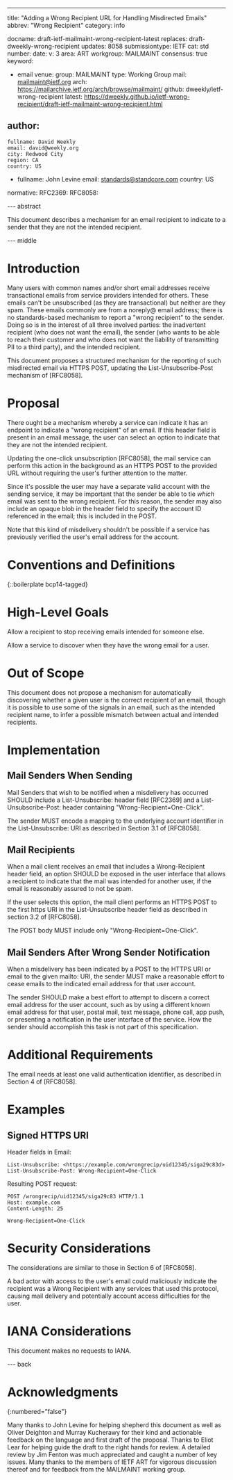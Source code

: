 ---
title: "Adding a Wrong Recipient URL for Handling Misdirected Emails"
abbrev: "Wrong Recipient"
category: info

docname: draft-ietf-mailmaint-wrong-recipient-latest
replaces: draft-dweekly-wrong-recipient
updates: 8058
submissiontype: IETF
cat: std
number:
date:
v: 3
area: ART
workgroup: MAILMAINT
consensus: true
keyword:
 - email
venue:
  group: MAILMAINT
  type: Working Group
  mail: mailmaint@ietf.org
  arch: https://mailarchive.ietf.org/arch/browse/mailmaint/
  github: dweekly/ietf-wrong-recipient
  latest: https://dweekly.github.io/ietf-wrong-recipient/draft-ietf-mailmaint-wrong-recipient.html

author:
 -
    fullname: David Weekly
    email: david@weekly.org
    city: Redwood City
    region: CA
    country: US
-
    fullname: John Levine
    email: standards@standcore.com
    country: US

normative:
  RFC2369:
  RFC8058:

--- abstract

This document describes a mechanism for an email recipient to indicate to a
sender that they are not the intended recipient.

--- middle

# Introduction

Many users with common names and/or short email addresses receive
transactional emails from service providers intended for others. These
emails can't be unsubscribed (as they are transactional) but neither are
they spam. These emails commonly are from a noreply@ email address; there
is no standards-based mechanism to report a "wrong recipient" to the
sender. Doing so is in the interest of all three involved parties: the
inadvertent recipient (who does not want the email), the sender (who wants
to be able to reach their customer and who does not want the liability of
transmitting PII to a third party), and the intended recipient.

This document proposes a structured mechanism for the reporting of such
misdirected email via HTTPS POST, updating
the List-Unsubscribe-Post mechanism of [RFC8058].

# Proposal

There ought be a mechanism whereby a service can indicate
it has an endpoint to indicate a "wrong recipient" of an email. If this
header field is present in an email message, the user can select an option to
indicate that they are not the intended recipient.

Updating the one-click unsubscription [RFC8058], the mail service can
perform this action in the background as an HTTPS POST to the provided
URL without requiring the user's further attention to the matter.

Since it's possible the user may have a separate valid account with the
sending service, it may be important that the sender be able to tie
_which_ email was sent to the wrong recipient. For this reason, the
sender may also include an opaque blob in the header field to specify the
account ID referenced in the email; this is included in the POST.

Note that this kind of misdelivery shouldn't be possible if a service
has previously verified the user's email address for the account.

# Conventions and Definitions

{::boilerplate bcp14-tagged}

# High-Level Goals

Allow a recipient to stop receiving emails intended for someone else.

Allow a service to discover when they have the wrong email for a user.

# Out of Scope

This document does not propose a mechanism for automatically discovering
whether a given user is the correct recipient of an email, though it is
possible to use some of the signals in an email, such as the intended
recipient name, to infer a possible mismatch between actual and intended
recipients.

# Implementation

## Mail Senders When Sending

Mail Senders that wish to be notified when a misdelivery has occurred
SHOULD include a List-Unsubscribe: header field [RFC2369] and a
List-Unsubscribe-Post: header containing
"Wrong-Recipient=One-Click".

The sender MUST encode a mapping to the underlying account identifier
in the List-Unsubscribe: URI as described in Section 3.1 of [RFC8058].

## Mail Recipients

When a mail client receives an email that includes a Wrong-Recipient
header field, an option SHOULD be exposed in the user interface that allows
a recipient to indicate that the mail was intended for another user, if
the email is reasonably assured to not be spam.

If the user selects this option, the mail client performs an
HTTPS POST to the first https URI in the List-Unsubscribe header field
as described in section 3.2 of [RFC8058].

The POST body MUST include only "Wrong-Recipient=One-Click".

## Mail Senders After Wrong Sender Notification

When a misdelivery has been indicated by a POST to the HTTPS URI or
email to the given mailto: URI, the sender MUST make a reasonable effort
to cease emails to the indicated email address for that user account.

The sender SHOULD make a best effort to attempt to discern a correct
email address for the user account, such as by using a different known
email address for that user, postal mail, text message, phone call,
app push, or presenting a notification in the user interface of the
service. How the sender should accomplish this task is not part of
this specification.

# Additional Requirements

The email needs at least one valid authentication identifier, as
described in Section 4 of [RFC8058].

# Examples

## Signed HTTPS URI

Header fields in Email:

    List-Unsubscribe: <https://example.com/wrongrecip/uid12345/siga29c83d>
    List-Unsubscribe-Post: Wrong-Recipient=One-Click

Resulting POST request:

    POST /wrongrecip/uid12345/siga29c83 HTTP/1.1
    Host: example.com
    Content-Length: 25

    Wrong-Recipient=One-Click

# Security Considerations

The considerations are similar to those in Section 6 of [RFC8058].

A bad actor with access to the user's email could maliciously
indicate the recipient was a Wrong Recipient with any services that
used this protocol, causing mail delivery and potentially account
access difficulties for the user.

# IANA Considerations

This document makes no requests to IANA.

--- back

# Acknowledgments

{:numbered="false"}

Many thanks to John Levine for helping shepherd this document as well
as Oliver Deighton and Murray Kucherawy for their kind and actionable
feedback on the language and first draft of the proposal. Thanks to
Eliot Lear for helping guide the draft to the right hands for review.
A detailed review by Jim Fenton was much appreciated and caught a number
of key issues. Many thanks to the members of IETF ART for vigorous
discussion thereof and for feedback from the MAILMAINT working group.
